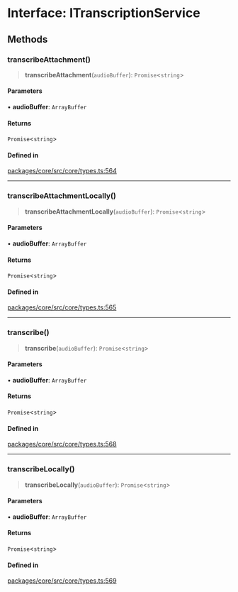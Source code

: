 # Interface: ITranscriptionService

## Methods

### transcribeAttachment()

> **transcribeAttachment**(`audioBuffer`): `Promise`\<`string`\>

#### Parameters

• **audioBuffer**: `ArrayBuffer`

#### Returns

`Promise`\<`string`\>

#### Defined in

[packages/core/src/core/types.ts:564](https://github.com/ai16z/eliza/blob/main/packages/core/src/core/types.ts#L564)

***

### transcribeAttachmentLocally()

> **transcribeAttachmentLocally**(`audioBuffer`): `Promise`\<`string`\>

#### Parameters

• **audioBuffer**: `ArrayBuffer`

#### Returns

`Promise`\<`string`\>

#### Defined in

[packages/core/src/core/types.ts:565](https://github.com/ai16z/eliza/blob/main/packages/core/src/core/types.ts#L565)

***

### transcribe()

> **transcribe**(`audioBuffer`): `Promise`\<`string`\>

#### Parameters

• **audioBuffer**: `ArrayBuffer`

#### Returns

`Promise`\<`string`\>

#### Defined in

[packages/core/src/core/types.ts:568](https://github.com/ai16z/eliza/blob/main/packages/core/src/core/types.ts#L568)

***

### transcribeLocally()

> **transcribeLocally**(`audioBuffer`): `Promise`\<`string`\>

#### Parameters

• **audioBuffer**: `ArrayBuffer`

#### Returns

`Promise`\<`string`\>

#### Defined in

[packages/core/src/core/types.ts:569](https://github.com/ai16z/eliza/blob/main/packages/core/src/core/types.ts#L569)
